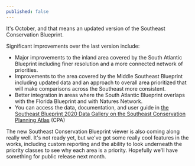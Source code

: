 ```yaml
---
published: false
---
```

It's October, and that means an updated version of the Southeast Conservation Blueprint. 

Significant improvements over the last version include:
- Major improvements to the inland area covered by the South Atlantic Blueprint including finer resolution and a more connected network of priorities.
- Improvements to the area covered by the Middle Southeast Blueprint including updated data and an approach to overall area prioritized that will make comparisons across the Southeast more consistent.
- Better integration in areas where the South Atlantic Blueprint overlaps with the Florida Blueprint and with Natures Network.
- You can access the data, documentation, and user guide in [the Southeast Blueprint 2020 Data Gallery on the Southeast Conservation Planning Atlas](https://seregion.databasin.org/galleries/5d5eb2989ea14a9f8df3ebb619fe470c) (CPA)

The new Southeast Conservation Blueprint viewer is also coming along really well. It's not ready yet, but we've got some really cool features in the works, including custom reporting and the ability to look underneath the priority classes to see why each area is a priority. Hopefully we'll have something for public release next month.